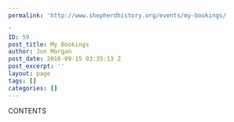 ```yaml
---
permalink: 'http://www.shepherdhistory.org/events/my-bookings/

'
ID: 59
post_title: My Bookings
author: Jon Morgan
post_date: 2016-09-15 03:35:13 Z
post_excerpt: ''
layout: page
tags: []
categories: []
---
```


CONTENTS